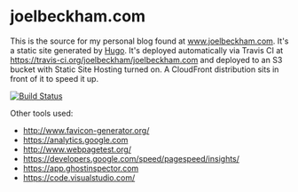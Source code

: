 # joelbeckham.com

This is the source for my personal blog found at www.joelbeckham.com. It's a static site generated by [Hugo](https://gohugo.io/).
It's deployed automatically via Travis CI at https://travis-ci.org/joelbeckham/joelbeckham.com and deployed to an S3 bucket with Static Site Hosting turned on. A CloudFront distribution sits in front of it to speed it up.

[![Build Status](https://travis-ci.org/joelbeckham/joelbeckham.com.svg?branch=master)](https://travis-ci.org/joelbeckham/joelbeckham.com)


Other tools used:
* http://www.favicon-generator.org/
* https://analytics.google.com
* http://www.webpagetest.org/
* https://developers.google.com/speed/pagespeed/insights/
* https://app.ghostinspector.com
* https://code.visualstudio.com/
